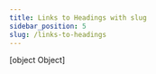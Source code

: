 ```yaml
---
title: Links to Headings with slug
sidebar_position: 5
slug: /links-to-headings
---
```



[object Object]
